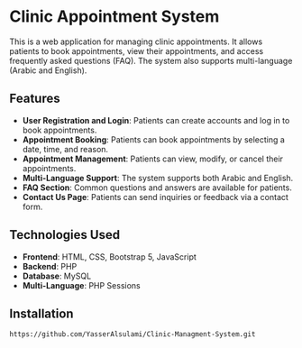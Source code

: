 # Clinic Appointment System

This is a web application for managing clinic appointments. It allows patients to book appointments, view their appointments, and access frequently asked questions (FAQ). The system also supports multi-language (Arabic and English).

## Features
- **User Registration and Login**: Patients can create accounts and log in to book appointments.
- **Appointment Booking**: Patients can book appointments by selecting a date, time, and reason.
- **Appointment Management**: Patients can view, modify, or cancel their appointments.
- **Multi-Language Support**: The system supports both Arabic and English.
- **FAQ Section**: Common questions and answers are available for patients.
- **Contact Us Page**: Patients can send inquiries or feedback via a contact form.

## Technologies Used
- **Frontend**: HTML, CSS, Bootstrap 5, JavaScript
- **Backend**: PHP
- **Database**: MySQL
- **Multi-Language**: PHP Sessions

## Installation
   ```bash
 https://github.com/YasserAlsulami/Clinic-Managment-System.git
